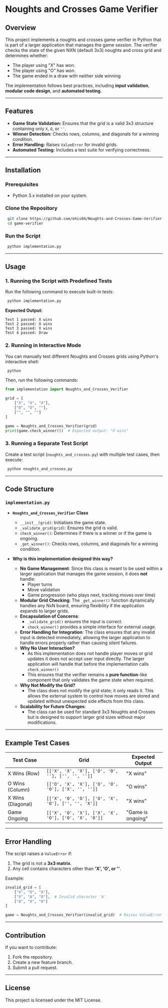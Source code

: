 # Noughts and Crosses Game Verifier

## Overview
This project implements a noughts and crosses game verifier in Python that is part of a larger application that manages the game session.
The verifier checks the state of the given NXN (default 3x3) noughts and cross grid and determines whether:

- The player using "X" has won.
- The player using "O" has won.
- The game ended in a draw with neither side winning

The implementation follows best practices, including **input validation**, **modular code design**, and **automated testing**.

---

## Features
- **Game State Validation:** Ensures that the grid is a valid 3x3 structure containing only `X`, `O`, or `''`.
- **Winner Detection:** Checks rows, columns, and diagonals for a winning condition.
- **Error Handling:** Raises `ValueError` for invalid grids.
- **Automated Testing:** Includes a test suite for verifying correctness.

---

## Installation
### Prerequisites
- Python 3.x installed on your system.

### Clone the Repository 
```sh
 git clone https://github.com/ehis04/Noughts-and-Crosses-Game-Verifier.git
 cd game-verifier
```

### Run the Script
```sh
 python implementation.py
```

---

## Usage
### **1. Running the Script with Predefined Tests**
Run the following command to execute built-in tests:
```sh
 python implementation.py
```
**Expected Output:**
```
Test 1 passed: X wins
Test 2 passed: O wins
Test 3 passed: X wins
Test 4 passed: Draw
```

### **2. Running in Interactive Mode**
You can manually test different Noughts and Crosses grids using Python's interactive shell:
```sh
 python
```
Then, run the following commands:
```python
from implementation import Noughts_and_Crosses_Verifier

grid = [
    ["X", "X", "X"],
    ["O", "O", ""],
    ["", "", ""]
]

game = Noughts_and_Crosses_Verifier(grid)
print(game.check_winner())  # Expected output: "X wins"
```

### **3. Running a Separate Test Script**
Create a test script (`noughts_and_crosses.py`) with multiple test cases, then execute:
```sh
 python noughts_and_crosses.py
```

---

## Code Structure
### `implementation.py`
- **`Noughts_and_Crosses_Verifier` Class**
  - `__init__(grid)`: Initialises the game state.
  - `_validate_grid(grid)`: Ensures the grid is valid.
  - `check_winner()`: Determines if there is a winner or if the game is ongoing.
  - `_get_winner()`: Checks rows, columns, and diagonals for a winning condition.

- **Why is this implementation designed this way?**
  - **No Game Management**: Since this class is meant to be used within a larger
    application that manages the game session, it does **not** handle:
    - Player turns
    - Move validation
    - Game progression (who plays next, tracking moves over time)
  - **Modular Grid Checking**: The `_get_winner()` function dynamically handles
    any NxN board, ensuring flexibility if the application expands to larger grids.
  - **Encapsulation of Concerns**:
    - `_validate_grid()` ensures the input is correct.
    - `check_winner()` provides a simple interface for external usage.
  - **Error Handling for Integration**: The class ensures that any invalid input
    is detected immediately, allowing the larger application to handle errors
    properly rather than causing silent failures.
  - **Why No User Interaction?**
    - As this implementation does not handle player moves or grid updates it does not
      accept user input directly. The larger application will handle that before the 
      implementation calls `check_winner()` 
    - This ensures that the verifier remains a **pure function**-like component
      that only validates the game state when required.
  - **Why Not Modify the Grid?**
    - The class does not modify the grid state; it only reads it. This allows
      the external system to control how moves are stored and updated without
      unexpected side effects from this class.
  - **Scalability for Future Changes**:
    - The class can be used for standard 3x3 Noughts and Crosses but is designed to
      support larger grid sizes without major modifications.

---

## Example Test Cases
| **Test Case** | **Grid** | **Expected Output** |
|--------------|---------|------------------|
| X Wins (Row) | `[['X', 'X', 'X'], ['O', 'O', ''], ['', '', '']]` | "X wins" |
| O Wins (Column) | `[['O', 'X', 'X'], ['O', 'O', 'O'], ['X', '', '']]` | "O wins" |
| X Wins (Diagonal) | `[['X', 'O', 'O'], ['O', 'X', 'O'], ['', '', 'X']]` | "X wins" |
| Game Ongoing | `[['X', 'O', 'X'], ['X', 'X', 'O'], ['O', 'X', 'O']]` | "Game is ongoing" |

---

## Error Handling
The script raises a `ValueError` if:
1. The grid is not a **3x3 matrix**.
2. Any cell contains characters other than **'X', 'O', or ''**.

Example:
```python
invalid_grid = [
    ["X", "O", "X"],
    ["X", "A", "O"],  # Invalid character 'A'
    ["O", "X", "O"]
]

game = Noughts_and_Crosses_Verifier(invalid_grid)  # Raises ValueError
```

---

## Contribution
If you want to contribute:
1. Fork the repository.
2. Create a new feature branch.
3. Submit a pull request.

---

## License
This project is licensed under the MIT License.